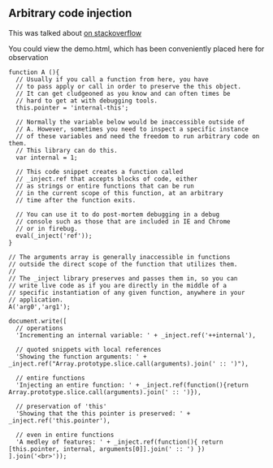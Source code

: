 ## Arbitrary code injection

This was talked about [on stackoverflow](http://stackoverflow.com/questions/6713538/ruby-style-blocks-in-javascript)

You could view the demo.html, which has been conveniently placed here for observation

    function A (){
      // Usually if you call a function from here, you have
      // to pass apply or call in order to preserve the this object.
      // It can get cludgeoned as you know and can often times be
      // hard to get at with debugging tools.
      this.pointer = 'internal-this';

      // Normally the variable below would be inaccessible outside of
      // A. However, sometimes you need to inspect a specific instance
      // of these variables and need the freedom to run arbitrary code on them.
      // This library can do this.
      var internal = 1;

      // This code snippet creates a function called
      // _inject.ref that accepts blocks of code, either
      // as strings or entire functions that can be run
      // in the current scope of this function, at an arbitrary
      // time after the function exits.

      // You can use it to do post-mortem debugging in a debug
      // console such as those that are included in IE and Chrome
      // or in firebug.
      eval(_inject('ref'));
    }

    // The arguments array is generally inaccessible in functions
    // outside the direct scope of the function that utilizes them.
    // 
    // The _inject library preserves and passes them in, so you can
    // write live code as if you are directly in the middle of a 
    // specific instantiation of any given function, anywhere in your
    // application.
    A('arg0','arg1');

    document.write([
      // operations
      'Incrementing an internal variable: ' + _inject.ref('++internal'),

      // quoted snippets with local references
      'Showing the function arguments: ' + _inject.ref("Array.prototype.slice.call(arguments).join(' :: ')"),

      // entire functions
      'Injecting an entire function: ' + _inject.ref(function(){return Array.prototype.slice.call(arguments).join(' :: ')}),

      // preservation of 'this'
      'Showing that the this pointer is preserved: ' + _inject.ref('this.pointer'),

      // even in entire functions
      'A medley of features: ' + _inject.ref(function(){ return [this.pointer, internal, arguments[0]].join(' :: ') })
    ].join('<br>'));

